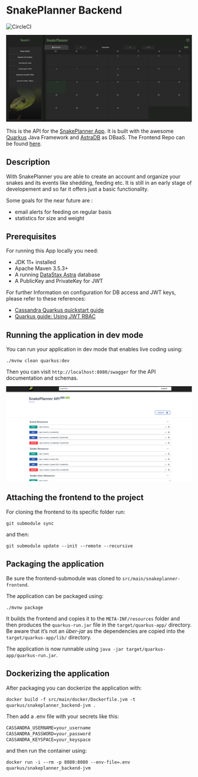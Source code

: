 # SnakePlanner Backend 
![CircleCI](https://circleci.com/gh/oldrover/snakeplanner.svg?style=svg)

![image](./images/app.png)

This is the API for the [SnakePlanner App](https://snakeplanner.azurewebsites.net).
It is built with the awesome [Quarkus](https://quarkus.io) Java Framework and [AstraDB](https://astra.datastax.com) as DBaaS. 
The Frontend Repo can be found [here](https://github.com/oldrover/snakeplanner-frontend).

## Description

With SnakePlanner you are able to create an account and organize your snakes and its events like shedding, feeding etc.
It is still in an early stage of developement and so far it offers just a basic functionality.

Some goals for the near future are :

- email alerts for feeding on regular basis
- statistics for size and weight

## Prerequisites

For running this App locally you need:

- JDK 11+ installed
- Apache Maven 3.5.3+
- A running [DataStax Astra](https://astra.datastax.com) database
- A PublicKey and PrivateKey for JWT 

For further Information on configuration for DB access and JWT keys, please refer to these references:

- [Cassandra Quarkus quickstart guide](https://github.com/datastax/cassandra-quarkus/tree/main/quickstart)
- [Quarkus guide: Using JWT RBAC](https://quarkus.io/guides/security-jwt)

## Running the application in dev mode


You can run your application in dev mode that enables live coding using:
```shell script
./mvnw clean quarkus:dev
```

Then you can visit `http://localhost:8080/swagger` for the API documentation and schemas.

![image](./images/swagger.png)

## Attaching the frontend to the project

For cloning the frontend to its specific folder run:

```
git submodule sync
```
and then:
```
git submodule update --init --remote --recursive
```


## Packaging the application

Be sure the frontend-submodule was cloned to `src/main/snakeplanner-frontend`.   

The application can be packaged using:
```shell script
./mvnw package
```

It builds the frontend and copies it to the `META-INF/resources` folder and then produces the `quarkus-run.jar` file in the `target/quarkus-app/` directory.
Be aware that it’s not an _über-jar_ as the dependencies are copied into the `target/quarkus-app/lib/` directory.

The application is now runnable using `java -jar target/quarkus-app/quarkus-run.jar`.

## Dockerizing the application

After packaging you can dockerize the application with:
```shell script
docker build -f src/main/docker/Dockerfile.jvm -t quarkus/snakeplanner_backend-jvm .
```
Then add a .env file with your secrets like this:
```shell script
CASSANDRA_USERNAME=your_username
CASSANDRA_PASSWORD=your_password
CASSANDRA_KEYSPACE=your_keyspace
```
and then run the container using:
``` 
docker run -i --rm -p 8080:8080 --env-file=.env quarkus/snakeplanner_backend-jvm
```


